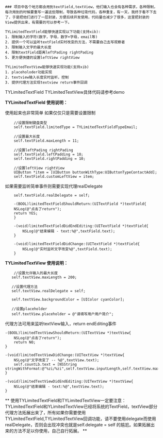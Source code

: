     ### 项目中各个地方都会用到textField,textView，他们输入也会有各种需求，各种限制，每次用到的时候要重写一遍这些限制，导致各种垃圾代码，各种重复，有一天，我终于看不下去了，于是把他们进行了一层封装，方便后续开发使用，代码量也减少了很多，这里把封装的View提供出来，有需要的可以参考一下。

    TYLimitedTextField能够快速实现以下功能(支持xib):
    1. 限制输入的字符(数字，字母，数字+字母，email等)
    2. 提供一个可以监听textField实时改变的方法，不需要自己去写观察者
    3. 限制输入文字的最大长度
    4. 限制textField距离leftPading rightPading
    5. 更方便快捷的设置leftView rightView

    TYLimitedTextView能够快速实现功能(支持xib)
    1. placeholoder功能实现
    2. textview输入长度实时监听，控制
    3. 提供代理方法实现textview return事件回调

TYLimitedTextField  TYLimitedTextView具体代码请参考demo

**TYLimitedTextField 使用说明：**

使用起来也非常简单 如果仅仅只是需要设置限制
```
    //设置限制键盘类型
    self.textField.limitedType = TYLimitedTextFieldTypeEmail;
    
    //设置最大长度
    self.textField.maxLength = 11;
    
    //设置leftPading rightPading
    self.textField.leftPadding = 10;
    self.textField.rightPadding = 10;
    
    //设置leftView rightView
    UIButton *item = [UIButton buttonWithType:UIButtonTypeContactAdd];
    self.textField.customLeftView = item;
```
如果需要监听简单事件则需要实现代理realDelegate
```
    self.textField.realDelegate = self;

    -(BOOL)limitedTextFieldShouldReturn:(UITextField *)textField{
    NSLog(@"点击了return");
    return YES;
    }

    -(void)limitedTextFieldDidEndEditing:(UITextField *)textField{
        NSLog(@"结束编辑 - text:%@",textField.text);
    }

    -(void)limitedTextFieldDidChange:(UITextField *)textField{
        NSLog(@"实时监听文字改变%@",textField.text);
    }
```


 **TYLimitedTextView 使用说明：**
 ```
     //设置允许输入的最大长度
    self.textView.maxLength = 200;
    
    //设置代理方法
    self.textView.realDelegate = self;
    
    self.textView.backgroundColor = [UIColor cyanColor];
    
    //设置placeholder
    self.textView.placeholder = @"请填写用户用户简介";
 ```

 代理方法可用来监听textView输入，return endEditing事件
```
-(BOOL)limitedTextViewShouldReturn:(UITextView *)textView{
    NSLog(@"点击了return");
    return NO;
}

-(void)limitedTextViewDidChange:(UITextView *)textView{
    NSLog(@"文字改变了 -- %@",textView.text);
    self.countLb.text = [NSString stringWithFormat:@"%zi/%zi",self.textView.inputLength,self.textView.maxLength];
}

-(void)limitedTextViewDidEndEditing:(UITextView *)textView{
    NSLog(@"结束编辑 - text:%@",textView.text);
}
```

** 使用TYLimitedTextField和TYLimitedTextView一定要注意：TYLimitedTextField和YLimitedTextView已经将系统的TextField，textView部分代理方法拓展出来了，所有如果你需要使用TYLimitedTextField,TYLimitedTextView回调功能，请不要使用delegate而使用realDelegate，否则会出现冲突也就是self.delegate = self 的尴尬。如果拓展出来的方法不足以你使用，自己自行拓展。 **


    
    
